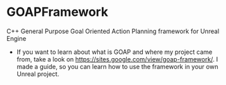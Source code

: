 # GOAPFramework
C++ General Purpose Goal Oriented Action Planning framework for Unreal Engine 

- If you want to learn about what is GOAP and where my project came from, take a look on https://sites.google.com/view/goap-framework/. I made a guide, so you can learn how to use the framework in your own Unreal project.
